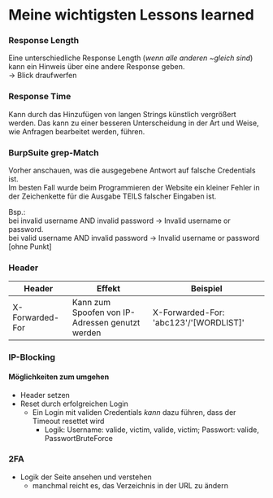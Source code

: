 # Meine wichtigsten Lessons learned

### Response Length

Eine unterschiedliche Response Length (_wenn alle anderen ~gleich sind_) kann ein Hinweis über eine andere Response geben.\
-> Blick draufwerfen

### Response Time

Kann durch das Hinzufügen von langen Strings künstlich vergrößert werden. Das kann zu einer besseren Unterscheidung in der Art und Weise, wie Anfragen bearbeitet werden, führen.

### BurpSuite grep-Match

Vorher anschauen, was die ausgegebene Antwort auf falsche Credentials ist.\
Im besten Fall wurde beim Programmieren der Website ein kleiner Fehler in der Zeichenkette für die Ausgabe TEILS falscher Eingaben ist.

Bsp.:\
bei invalid username AND invalid password -> Invalid username or password.\
bei valid username AND invalid password -> Invalid username or password [ohne Punkt]

### Header

| Header | Effekt | Beispiel |
| ------ | ------ | -------- |
| X-Forwarded-For | Kann zum Spoofen von IP-Adressen genutzt werden | X-Forwarded-For: 'abc123'/'[WORDLIST]' |

### IP-Blocking

#### Möglichkeiten zum umgehen

- Header setzen
- Reset durch erfolgreichen Login
    - Ein Login mit validen Credentials _kann_ dazu führen, dass der Timeout resettet wird
        - Logik: Username: valide, victim, valide, victim; Passwort: valide, PasswortBruteForce

### 2FA

- Logik der Seite ansehen und verstehen
    - manchmal reicht es, das Verzeichnis in der URL zu ändern
